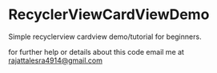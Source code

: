 # RecyclerViewCardViewDemo
Simple recyclerview cardview demo/tutorial for beginners.


for further help or details about this code email me at
rajattalesra4914@gmail.com

